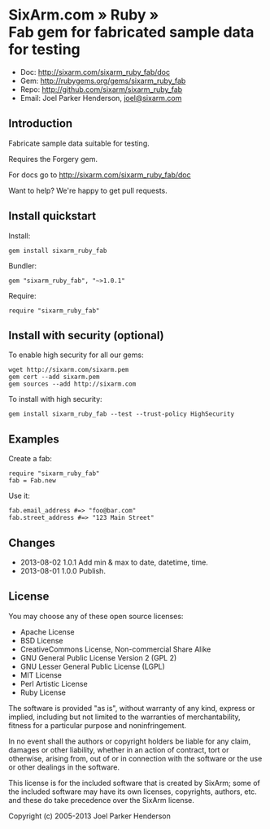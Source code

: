 # SixArm.com » Ruby » <br> Fab gem for fabricated sample data for testing

* Doc: <http://sixarm.com/sixarm_ruby_fab/doc>
* Gem: <http://rubygems.org/gems/sixarm_ruby_fab>
* Repo: <http://github.com/sixarm/sixarm_ruby_fab>
* Email: Joel Parker Henderson, <joel@sixarm.com>

## Introduction

Fabricate sample data suitable for testing.

Requires the Forgery gem.

For docs go to <http://sixarm.com/sixarm_ruby_fab/doc>

Want to help? We're happy to get pull requests.


## Install quickstart

Install:

    gem install sixarm_ruby_fab

Bundler:

    gem "sixarm_ruby_fab", "~>1.0.1"

Require:

    require "sixarm_ruby_fab"


## Install with security (optional)

To enable high security for all our gems:

    wget http://sixarm.com/sixarm.pem
    gem cert --add sixarm.pem
    gem sources --add http://sixarm.com

To install with high security:

    gem install sixarm_ruby_fab --test --trust-policy HighSecurity


## Examples

Create a fab:

    require "sixarm_ruby_fab"
    fab = Fab.new

Use it:

    fab.email_address #=> "foo@bar.com"
    fab.street_address #=> "123 Main Street"


## Changes

* 2013-08-02 1.0.1 Add min & max to date, datetime, time.
* 2013-08-01 1.0.0 Publish.


## License

You may choose any of these open source licenses:

  * Apache License
  * BSD License
  * CreativeCommons License, Non-commercial Share Alike
  * GNU General Public License Version 2 (GPL 2)
  * GNU Lesser General Public License (LGPL)
  * MIT License
  * Perl Artistic License
  * Ruby License

The software is provided "as is", without warranty of any kind, 
express or implied, including but not limited to the warranties of 
merchantability, fitness for a particular purpose and noninfringement. 

In no event shall the authors or copyright holders be liable for any 
claim, damages or other liability, whether in an action of contract, 
tort or otherwise, arising from, out of or in connection with the 
software or the use or other dealings in the software.

This license is for the included software that is created by SixArm;
some of the included software may have its own licenses, copyrights, 
authors, etc. and these do take precedence over the SixArm license.

Copyright (c) 2005-2013 Joel Parker Henderson
